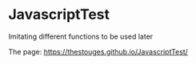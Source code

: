 # JavascriptTest
Imitating different functions to be used later

The page:
https://thestouges.github.io/JavascriptTest/
